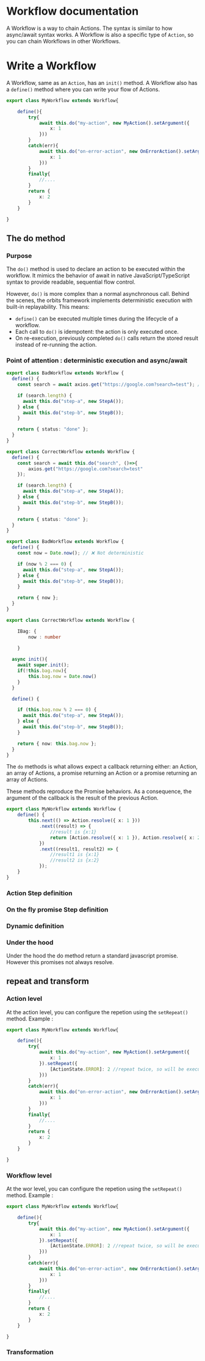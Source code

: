 # Workflow documentation

A Workflow is a way to chain Actions. The syntax is similar to how async/await syntax works.
A Workflow is also a specific type of `Action`, so you can chain Workflows in other Workflows.

# Write a Workflow

A Workflow, same as an `Action`, has an `init()` method.
A Workflow also has a `define()` method where you can write your flow of Actions.

```typescript
export class MyWorkflow extends Workflow{

    define(){
        try{
            await this.do("my-action", new MyAction().setArgument({
                x: 1
            }))
        }
        catch(err){
            await this.do("on-error-action", new OnErrorAction().setArgument({
                x: 1
            }))
        }
        finally{
            //....
        }
        return {
            x: 2
        }
    }

}
```

## The do method

### Purpose
The `do()` method is used to declare an action to be executed within the workflow. It mimics the behavior of await in native JavaScript/TypeScript syntax to provide readable, sequential flow control.

However, `do()` is more complex than a normal asynchronous call. Behind the scenes, the orbits framework implements deterministic execution with built-in replayability. This means:
- `define()` can be executed multiple times during the lifecycle of a workflow.
- Each call to `do()` is idempotent: the action is only executed once.
- On re-execution, previously completed `do()` calls return the stored result instead of re-running the action.


### Point of attention : deterministic execution and async/await

```ts
export class BadWorkflow extends Workflow {
  define() {
    const search = await axios.get("https://google.com?search=test"); // ❌ Not deterministic

    if (search.length) {
      await this.do("step-a", new StepA());
    } else {
      await this.do("step-b", new StepB());
    }

    return { status: "done" };
  }
}
```

```ts
export class CorrectWorkflow extends Workflow {
  define() {
    const search = await this.do("search", ()=>{
        axios.get("https://google.com?search=test"
    });

    if (search.length) {
      await this.do("step-a", new StepA());
    } else {
      await this.do("step-b", new StepB());
    }

    return { status: "done" };
  }
}
```

```ts
export class BadWorkflow extends Workflow {
  define() {
    const now = Date.now(); // ❌ Not deterministic

    if (now % 2 === 0) {
      await this.do("step-a", new StepA());
    } else {
      await this.do("step-b", new StepB());
    }

    return { now };
  }
}
```

```ts
export class CorrectWorkflow extends Workflow {

    IBag: {
        now : number
        
    }

  async init(){
    await super.init();
    if(!this.bag.now){
        this.bag.now = Date.now()
    }
  }

  define() {

    if (this.bag.now % 2 === 0) {
      await this.do("step-a", new StepA());
    } else {
      await this.do("step-b", new StepB());
    }

    return { now: this.bag.now };
  }
}
```

The `do` methods is what allows expect a callback returning either: an Action, an array of Actions, a promise returning an Action or a promise returning an array of Actions.

These methods reproduce the Promise behaviors.
As a consequence, the argument of the callback is the result of the previous Action.

```typescript
export class MyWorkflow extends Workflow {
    define() {
        this.next(() => Action.resolve({ x: 1 }))
            .next((result) => {
                //result is {x:1}
                return [Action.resolve({ x: 1 }), Action.resolve({ x: 2 })];
            })
            .next((result1, result2) => {
                //result1 is {x:1}
                //result2 is {x:2}
            });
    }
}
```

### Action Step definition

### On the fly promise Step definition

### Dynamic definition

### Under the hood

Under the hood the do method return a standard javascript promise.
However this promises not always resolve.

## repeat and transform

### Action level

At the action level, you can configure the repetion using the `setRepeat()` method.
Example : 
```typescript
export class MyWorkflow extends Workflow{

    define(){
        try{
            await this.do("my-action", new MyAction().setArgument({
                x: 1
            }).setRepeat({
                [ActionState.ERROR]: 2 //repeat twice, so will be executed max. 3 times
            }))
        }
        catch(err){
            await this.do("on-error-action", new OnErrorAction().setArgument({
                x: 1
            }))
        }
        finally{
            //....
        }
        return {
            x: 2
        }
    }

}
```

### Workflow level


At the wor level, you can configure the repetion using the `setRepeat()` method.
Example : 
```typescript
export class MyWorkflow extends Workflow{

    define(){
        try{
            await this.do("my-action", new MyAction().setArgument({
                x: 1
            }).setRepeat({
                [ActionState.ERROR]: 2 //repeat twice, so will be executed max. 3 times
            }))
        }
        catch(err){
            await this.do("on-error-action", new OnErrorAction().setArgument({
                x: 1
            }))
        }
        finally{
            //....
        }
        return {
            x: 2
        }
    }

}
```

### Transformation




